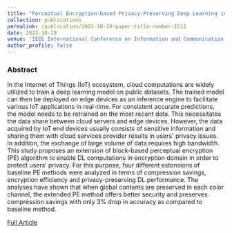 ```yaml
---
title: "Perceptual Encryption-based Privacy-Preserving Deep Learning in Internet of Things Applications"
collection: publications
permalink: /publication/2022-10-19-paper-title-number-IC11
date: 2022-10-19
venue: 'IEEE International Conference on Information and Communication Technology Convergence (ICTC)'
author_profile: false
---
```

<h3>Abstract</h3>
<p>In the Internet of Things (IoT) ecosystem, cloud
computations are widely utilized to train a deep learning model
on public datasets. The trained model can then be deployed on
edge devices as an inference engine to facilitate various IoT
applications in real-time. For consistent accurate predictions,
the model needs to be retrained on the most recent data. This
necessitates the data share between cloud servers and edge
devices. However, the data acquired by IoT end devices usually
consists of sensitive information and sharing them with cloud
services provider results in users' privacy issues. In addition, the
exchange of large volume of data requires high bandwidth. This
study proposes an extension of block-based perceptual
encryption (PE) algorithm to enable DL computations in
encryption domain in order to protect users’ privacy. For this
purpose, four different extensions of baseline PE methods were
analyzed in terms of compression savings, encryption efficiency
and privacy-preserving DL performance. The analyses have
shown that when global contents are preserved in each color
channel, the extended PE method offers better security and
preserves compression savings with only 3% drop in accuracy
as compared to baseline method.</p>

[Full Article](https://ieeexplore.ieee.org/document/9952589)